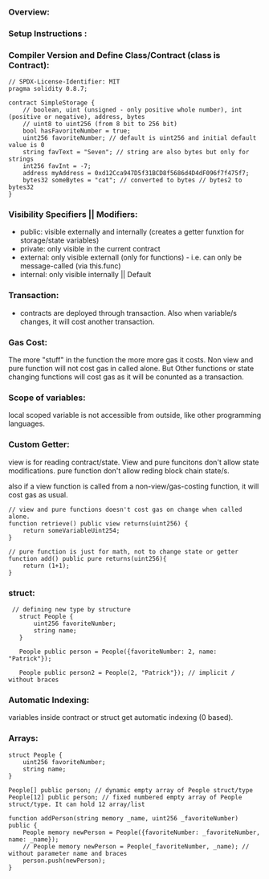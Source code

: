 ### Overview:

### Setup Instructions :


### Compiler Version and Define Class/Contract (class is Contract):
```solidity
// SPDX-License-Identifier: MIT
pragma solidity 0.8.7;

contract SimpleStorage {
    // boolean, uint (unsigned - only positive whole number), int (positive or negative), address, bytes
    // uint8 to uint256 (from 8 bit to 256 bit)
    bool hasFavoriteNumber = true;
    uint256 favoriteNumber; // default is uint256 and initial default value is 0
    string favText = "Seven"; // string are also bytes but only for strings
    int256 favInt = -7;
    address myAddress = 0xd12Cca947D5f31BCD8f5686d4D4dF096f7f475f7;
    bytes32 someBytes = "cat"; // converted to bytes // bytes2 to bytes32
}
```

### Visibility Specifiers || Modifiers:
* public: visible externally and internally (creates a getter funxtion for storage/state variables)
* private: only visible in the current contract
* external: only visible externall (only for functions) - i.e. can only be message-called (via this.func)
* internal: only visible internally || Default

### Transaction:
* contracts are deployed through transaction. Also when variable/s changes, it will cost another transaction.

### Gas Cost: 
The more "stuff" in the function the more more gas it costs. Non view and pure function will not cost gas in called alone. But Other functions or state changing functions will cost gas as it will be conunted as a transaction. 


### Scope of variables:
local scoped variable is not accessible from outside, like other programming languages.

### Custom Getter:
view is for reading contract/state. View and pure funcitons don't allow state modifications. pure function don't allow reding block chain state/s.

also if a view function is called from a non-view/gas-costing function, it will cost gas as usual.
```solidity
// view and pure functions doesn't cost gas on change when called alone.
function retrieve() public view returns(uint256) {
    return someVariableUint254;
}

// pure function is just for math, not to change state or getter
function add() public pure returns(uint256){
    return (1+1);
}
```

### struct:
```solidity
 // defining new type by structure
   struct People {
       uint256 favoriteNumber;
       string name;
   }

   People public person = People({favoriteNumber: 2, name: "Patrick"});

   People public person2 = People(2, "Patrick"}); // implicit / without braces
```

### Automatic Indexing:
variables inside contract or struct get automatic indexing (0 based).

### Arrays:
```solidity
struct People {
    uint256 favoriteNumber;
    string name;
}

People[] public person; // dynamic empty array of People struct/type
People[12] public person; // fixed numbered empty array of People struct/type. It can hold 12 array/list

function addPerson(string memory _name, uint256 _favoriteNumber) public {
    People memory newPerson = People({favoriteNumber: _favoriteNumber, name: _name});
    // People memory newPerson = People(_favoriteNumber, _name); // without parameter name and braces
    person.push(newPerson);
}
```